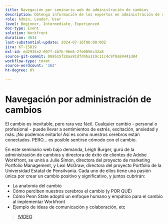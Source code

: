 ```yaml
---
title: Navegación por seminario web de administración de cambios
description: Obtenga información de los expertos en administración de cambios acerca de cómo navegar por las transiciones con Adobe Workfront. Obtenga información sobre la comprensión de la anatomía del cambio, la percepción del cerebro y el enfoque de la Universidad Estatal de Penn en nuestro seminario web bajo demanda.
role: Admin, Leader, User
level: Beginner, Intermediate, Experienced
doc-type: Event
solution: Workfront
duration: 3634
last-substantial-update: 2024-07-16T00:00:00Z
jira: KT-15819
exl-id: ed2935e2-007f-4b7b-96e6-2fe0856c32a8
source-git-commit: 088615f28aa91dfd4ba119c11c4c9f8a89441d84
workflow-type: tm+mt
source-wordcount: '162'
ht-degree: 0%

---
```


# Navegación por administración de cambios

El cambio es inevitable, pero rara vez fácil. Cualquier cambio - personal o profesional - puede llevar a sentimientos de estrés, excitación, ansiedad y más. ¡No podemos evitarlo! Así es como nuestros cerebros están conectados. PERO... es posible sentirse cómodo con el cambio.

En este seminario web bajo demanda, Leigh Burger, gurú de la administración de cambios y directora de éxito de clientes de Adobe Workfront, se unirá a Julie Simon, directora del proyecto de marketing Portfolio Management, y Lexi McGraw, directora del proyecto Portfolio de la Universidad Estatal de Pensilvania. Cada uno de ellos tiene una pasión única por crear un cambio positivo y significativo, y juntos cubrirán:

* La anatomía del cambio
* Cómo perciben nuestros cerebros el cambio (y POR QUÉ)
* Cómo Penn State adoptó un enfoque humano y empático para el cambio al implementar Workfront
* Ejemplo de ideas de comunicación y colaboración, etc

>[!VIDEO](https://video.tv.adobe.com/v/3431013/?learn=on)
